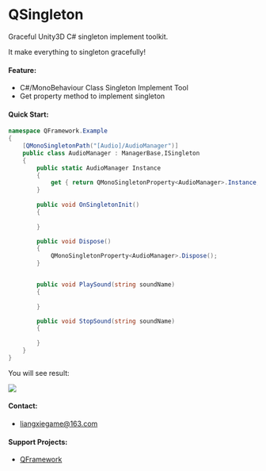 # QSingleton
Graceful Unity3D C# singleton implement toolkit.

It make everything to singleton gracefully!

#### Feature:

- C#/MonoBehaviour Class Singleton Implement Tool
- Get property method to implement singleton

#### Quick Start:

```c#
namespace QFramework.Example
{
	[QMonoSingletonPath("[Audio]/AudioManager")]
	public class AudioManager : ManagerBase,ISingleton
	{
		public static AudioManager Instance
		{
			get { return QMonoSingletonProperty<AudioManager>.Instance; }
		}
		
		public void OnSingletonInit()
		{
			
		}

		public void Dispose()
		{
			QMonoSingletonProperty<AudioManager>.Dispose();
		}


		public void PlaySound(string soundName)
		{
			
		}

		public void StopSound(string soundName)
		{
			
		}
	}
}
```

You will see result:

![](http://liangxiegame.com/content/images/2017/07/-----2017-07-01-12-52-29.png)

#### Contact:

* liangxiegame@163.com

#### Support Projects:

* [QFramework](https://github.com/liangxiegame/QFramework)
